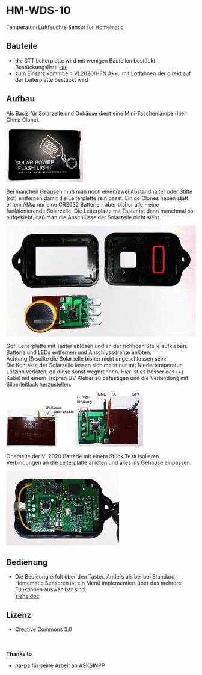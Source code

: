 # HM-WDS-10
Temperatur+Luftfeuchte Sensor for Homematic

## Bauteile
- die STT Leiterplatte wird mit wenigen Bauteilen bestückt  
  Bestückungsliste [``PDF``](SolarSensorTag-THSensor-Parts.pdf)
- zum Einsatz kommt ein VL2020/HFN Akku mit Lötfahnen der direkt auf der Leiterplatte bestückt wird  

## Aufbau

Als Basis für Solarzelle und Gehäuse dient eine Mini-Taschenlampe (hier China Clone). 

![](case-clone-2-1.jpg)

Bei manchen Geäusen muß man noch einen/zwei Abstandhalter oder Stifte (rot) entfernen damit die Leiterplatte rein passt. Einige Clones haben statt einem Akku nur eine CR2032 Batterie - aber bisher alle - eine funktionierende Solarzelle. Die Leiterplatte mit Taster ist dann manchmal so aufgeklebt, daß man die Anschlüsse der Solarzelle nicht sieht.

![](case-clone-2-2.jpg)
 
Ggf. Leiterplatte mit Taster ablösen und an der richtigen Stelle aufkleben. Batterie und LEDs entfernen und Anschlussdrähte anlöten.  
Achtung (!) sollte die Solarzelle bisher nicht angeschlossen sein:  
Die Kontakte der Solarzelle lassen sich meist nur mit Niedertemperatur Lötzinn verlöten, da diese sonst wegbrennen. Hier ist es besser das (+) Kabel mit einem Tropfen UV Kleber zu befestigen und die Verbindung mit Silberleitlack herzustellen.

![](solarcell-kontact.jpg) ![](solarcell-wire.jpg)

Oberseite der VL2020 Batterie mit einem Stück Tesa isolieren. 
Verbindungen an die Leiterplatte anlöten und alles ins Gehäuse einpassen.

![](mounted.jpg)

## Bedienung
- Die Bedieung erfolt über den Taster. Anders als bei bei Standard Homematic Sensoren ist ein Menü implementiert über das mehrere Funktionen auswählbar sind.  
   [siehe doc](/source/doc/menu-states.jpg)


## Lizenz
- [Creative Commons 3.0](http://creativecommons.org/licenses/by-nc-sa/3.0/de/)  
  
<br><br>
**Thanks to**
+ [pa-pa](https://github.com/pa-pa) für seine Arbeit an ASKSINPP


